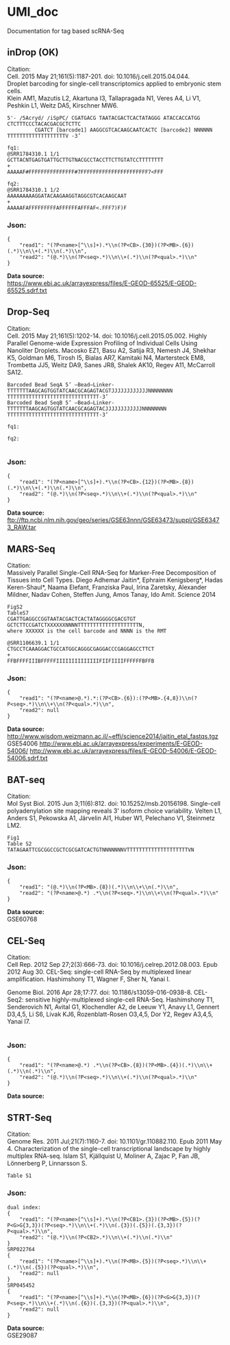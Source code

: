 # UMI_doc
Documentation for tag based scRNA-Seq


## inDrop (OK)
Citation:<br/>
Cell. 2015 May 21;161(5):1187-201. doi: 10.1016/j.cell.2015.04.044.<br/>
Droplet barcoding for single-cell transcriptomics applied to embryonic stem cells.<br/>
Klein AM1, Mazutis L2, Akartuna I3, Tallapragada N1, Veres A4, Li V1, Peshkin L1, Weitz DA5, Kirschner MW6.<br/>
```
5'- /5Acryd/ /iSpPC/ CGATGACG TAATACGACTCACTATAGGG ATACCACCATGG CTCTTTCCCTACACGACGCTCTTC
         CGATCT [barcode1] AAGGCGTCACAAGCAATCACTC [barcode2] NNNNNN TTTTTTTTTTTTTTTTTTTV -3’
         
fq1:
@SRR1784310.1 1/1
GCTTACNTGAGTGATTGCTTGTNACGCCTACCTTCTTGTATCCTTTTTTTT
+
AAAAAF#FFFFFFFFFFFFFFF#7FFFFFFFFFFFFFFFFFFFFFF7<FFF

fq2:
@SRR1784310.1 1/2
AAAAAAAAAGGATACAAGAAGGTAGGCGTCACAAGCAAT
+
AAAAAFAFFFFFFFFFAFFFFFFAFFFAF<.FFF7)F)F
```
### Json:
```
{
    "read1": "(?P<name>[^\\s]+).*\\n(?P<CB>.{30})(?P<MB>.{6})(.*)\\n\\+(.*)\\n(.*)\\n",
    "read2": "(@.*)\\n(?P<seq>.*)\\n\\+(.*)\\n(?P<qual>.*)\\n"
}
```
<b>Data source:</b><br/>
https://www.ebi.ac.uk/arrayexpress/files/E-GEOD-65525/E-GEOD-65525.sdrf.txt<br/>


## Drop-Seq
Citation:<br/>
Cell. 2015 May 21;161(5):1202-14. doi: 10.1016/j.cell.2015.05.002.
Highly Parallel Genome-wide Expression Profiling of Individual Cells Using Nanoliter Droplets.
Macosko EZ1, Basu A2, Satija R3, Nemesh J4, Shekhar K5, Goldman M6, Tirosh I5, Bialas AR7, Kamitaki N4, Martersteck EM8, Trombetta JJ5, Weitz DA9, Sanes JR8, Shalek AK10, Regev A11, McCarroll SA12.
```
Barcoded Bead SeqA 5’ –Bead–Linker-TTTTTTTAAGCAGTGGTATCAACGCAGAGTACGTJJJJJJJJJJJJNNNNNNNN
TTTTTTTTTTTTTTTTTTTTTTTTTTTTTT-3’
Barcoded Bead SeqB 5’ –Bead–Linker-TTTTTTTAAGCAGTGGTATCAACGCAGAGTACJJJJJJJJJJJJNNNNNNNN
TTTTTTTTTTTTTTTTTTTTTTTTTTTTTT-3’

fq1:

fq2:


```
### Json:
```
{
    "read1": "(?P<name>[^\\s]+).*\\n(?P<CB>.{12})(?P<MB>.{8})(.*)\\n\\+(.*)\\n(.*)\\n",
    "read2": "(@.*)\\n(?P<seq>.*)\\n\\+(.*)\\n(?P<qual>.*)\\n"
}
```
<b>Data source:</b><br/>
ftp://ftp.ncbi.nlm.nih.gov/geo/series/GSE63nnn/GSE63473/suppl/GSE63473_RAW.tar


## MARS-Seq
Citation:<br/>
Massively Parallel Single-Cell RNA-Seq for Marker-Free Decomposition of Tissues into Cell Types. Diego Adhemar Jaitin*, Ephraim Kenigsberg*, Hadas Keren-Shaul*, Naama Elefant, Franziska Paul, Irina Zaretsky, Alexander Mildner, Nadav Cohen, Steffen Jung, Amos Tanay, Ido Amit. Science 2014
```
FigS2
TableS7
CGATTGAGGCCGGTAATACGACTCACTATAGGGGCGACGTGT
GCTCTTCCGATCTXXXXXXNNNNTTTTTTTTTTTTTTTTTTTTN,
where XXXXXX is the cell barcode and NNNN is the RMT

@SRR1106639.1 1/1
CTGCCTCAAAGGACTGCCATGGCAGGGCGAGGACCCGAGGAGCCTTCT
+
FFBFFFFIIIBFFFFFIIIIIIIIIIIIIIFIIFIIIIFFFFFFBFFB
```
### Json:
```
{
    "read1": "(?P<name>@.*).*:(?P<CB>.{6}):(?P<MB>.{4,8})\\n(?P<seq>.*)\\n\\+\\n(?P<qual>.*)\\n",
    "read2": null
}
```
<b>Data source:</b><br/>
http://www.wisdom.weizmann.ac.il/~effi/science2014/jaitin_etal_fastqs.tgz
GSE54006
http://www.ebi.ac.uk/arrayexpress/experiments/E-GEOD-54006/
http://www.ebi.ac.uk/arrayexpress/files/E-GEOD-54006/E-GEOD-54006.sdrf.txt


## BAT-seq
Citation:<br/>
Mol Syst Biol. 2015 Jun 3;11(6):812. doi: 10.15252/msb.20156198.
Single-cell polyadenylation site mapping reveals 3' isoform choice variability.
Velten L1, Anders S1, Pekowska A1, Järvelin AI1, Huber W1, Pelechano V1, Steinmetz LM2.
```
Fig1
Table S2
TATAGAATTCGCGGCCGCTCGCGATCACTGTNNNNNNNVTTTTTTTTTTTTTTTTTTTTVN

```
### Json:
```
{
    "read1": "(@.*)\\n(?P<MB>.{8})(.*)\\n\\+\\n(.*)\\n",
    "read2": "(?P<name>@.*) .*\\n(?P<seq>.*)\\n\\+\\n(?P<qual>.*)\\n"
}
```
<b>Data source:</b><br/>
GSE60768


## CEL-Seq
Citation:<br/>
Cell Rep. 2012 Sep 27;2(3):666-73. doi: 10.1016/j.celrep.2012.08.003. Epub 2012 Aug 30.
CEL-Seq: single-cell RNA-Seq by multiplexed linear amplification.
Hashimshony T1, Wagner F, Sher N, Yanai I.

Genome Biol. 2016 Apr 28;17:77. doi: 10.1186/s13059-016-0938-8.
CEL-Seq2: sensitive highly-multiplexed single-cell RNA-Seq.
Hashimshony T1, Senderovich N1, Avital G1, Klochendler A2, de Leeuw Y1, Anavy L1, Gennert D3,4,5, Li S6, Livak KJ6, Rozenblatt-Rosen O3,4,5, Dor Y2, Regev A3,4,5, Yanai I7.
```

```
### Json:
```
{
    "read1": "(?P<name>@.*) .*\\n(?P<CB>.{8})(?P<MB>.{4})(.*)\\n\\+(.*)\\n(.*)\\n",
    "read2": "(@.*)\\n(?P<seq>.*)\\n\\+(.*)\\n(?P<qual>.*)\\n"
}
```
<b>Data source:</b><br/>

## STRT-Seq
Citation:<br/>
Genome Res. 2011 Jul;21(7):1160-7. doi: 10.1101/gr.110882.110. Epub 2011 May 4.
Characterization of the single-cell transcriptional landscape by highly multiplex RNA-seq.
Islam S1, Kjällquist U, Moliner A, Zajac P, Fan JB, Lönnerberg P, Linnarsson S.
```
Table S1

```
### Json:
```
dual index:
{
    "read1": "(?P<name>[^\\s]+).*\\n(?P<CB1>.{3})(?P<MB>.{5})(?P<G>G{3,3})(?P<seq>.*)\\n\\+(.*)\\n(.{3})(.{5})(.{3,3})(?P<qual>.*)\\n",
    "read2": "(@.*)\\n(?P<CB2>.*)\\n\\+(.*)\\n(.*)\\n"
}
SRP022764
{
    "read1": "(?P<name>[^\\s]+).*\\n(?P<MB>.{5})(?P<seq>.*)\\n\\+(.*)\\n(.{5})(?P<qual>.*)\\n",
    "read2": null
}
SRP045452
{
    "read1": "(?P<name>[^\\s]+).*\\n(?P<MB>.{6})(?P<G>G{3,3})(?P<seq>.*)\\n\\+(.*)\\n(.{6})(.{3,3})(?P<qual>.*)\\n",
    "read2": null
}
```
<b>Data source:</b><br/>
GSE29087

